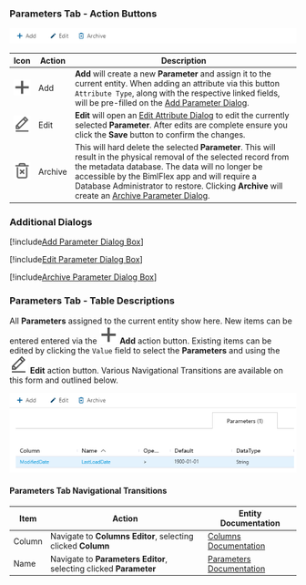### Parameters Tab - Action Buttons

<img
    src="images/bimlflex-app-tab-parameters-actions.png"
    title="Parameters Tab - Action Buttons"
/>

|Icon|Action|Description|
|-|-|-|
|<div class="icon-col m-5" ><img src="images/svg-icons/add.svg" /></div>|<span class="nowrap-col m-5">Add</span>|**Add** will create a new **Parameter** and assign it to the current entity.  When adding an attribute via this button `Attribute Type`, along with the respective linked fields, will be pre-filled on the [Add Parameter Dialog](#add-parameter-dialog-box).|
|<div class="icon-col m-5" ><img src="images/svg-icons/edit.svg" /></div>|<span class="nowrap-col m-5">Edit</span>|**Edit** will open an [Edit Attribute Dialog](#edit-parameter-dialog-box) to edit the currently selected **Parameter**.  After edits are complete ensure you click the **Save** button to confirm the changes.|
|<div class="icon-col m-5" ><img src="images/svg-icons/archive-delete.svg" /></div>|<span class="nowrap-col m-5">Archive</span>|This will hard delete the selected **Parameter**.  This will result in the physical removal of the selected record from the metadata database.  The data will no longer be accessible by the BimlFlex app and will require a Database Administrator to restore. Clicking **Archive** will create an [Archive Parameter Dialog](#archive-parameter-dialog-box).|

### Additional Dialogs

[!include[Add Parameter Dialog Box](_dialog-add-parameter.md)]

[!include[Edit Parameter Dialog Box](_dialog-edit-parameter.md)]

[!include[Archive Parameter Dialog Box](_dialog-archive-parameter-list.md)]

### Parameters Tab - Table Descriptions

All **Parameters** assigned to the current entity show here.  New items can be entered entered via the <img class="icon-inline" src="images/svg-icons/add.svg" /> **Add** action button.  Existing items can be edited by clicking the `Value` field to select the **Parameters** and using the <img class="icon-inline" src="images/svg-icons/edit.svg" /> **Edit** action button.  Various Navigational Transitions are available on this form and outlined below.

<img
    src="images/bimlflex-app-tab-parameters-table.png"
    title="Parameters Tab - Table Descriptions"
/>

#### Parameters Tab Navigational Transitions

|Item|Action|Entity Documentation|
|-|-|-|
|Column|Navigate to **Columns Editor**, selecting clicked **Column**|[Columns Documentation](columns.md)
|Name|Navigate to **Parameters Editor**, selecting clicked **Parameter**|[Parameters Documentation](parameters.md)

